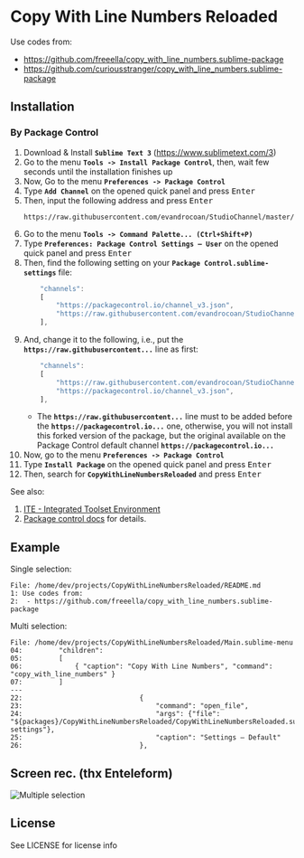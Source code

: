 # Copy With Line Numbers Reloaded

Use codes from:

* https://github.com/freeella/copy_with_line_numbers.sublime-package
* https://github.com/curiousstranger/copy_with_line_numbers.sublime-package


## Installation

### By Package Control

1. Download & Install **`Sublime Text 3`** (https://www.sublimetext.com/3)
1. Go to the menu **`Tools -> Install Package Control`**, then,
   wait few seconds until the installation finishes up
1. Now,
   Go to the menu **`Preferences -> Package Control`**
1. Type **`Add Channel`** on the opened quick panel and press <kbd>Enter</kbd>
1. Then,
   input the following address and press <kbd>Enter</kbd>
   ```
   https://raw.githubusercontent.com/evandrocoan/StudioChannel/master/channel.json
   ```
1. Go to the menu **`Tools -> Command Palette...
   (Ctrl+Shift+P)`**
1. Type **`Preferences:
   Package Control Settings – User`** on the opened quick panel and press <kbd>Enter</kbd>
1. Then,
   find the following setting on your **`Package Control.sublime-settings`** file:
   ```js
       "channels":
       [
           "https://packagecontrol.io/channel_v3.json",
           "https://raw.githubusercontent.com/evandrocoan/StudioChannel/master/channel.json",
       ],
   ```
1. And,
   change it to the following, i.e.,
   put the **`https://raw.githubusercontent...`** line as first:
   ```js
       "channels":
       [
           "https://raw.githubusercontent.com/evandrocoan/StudioChannel/master/channel.json",
           "https://packagecontrol.io/channel_v3.json",
       ],
   ```
   * The **`https://raw.githubusercontent...`** line must to be added before the **`https://packagecontrol.io...`** one, otherwise,
     you will not install this forked version of the package,
     but the original available on the Package Control default channel **`https://packagecontrol.io...`**
1. Now,
   go to the menu **`Preferences -> Package Control`**
1. Type **`Install Package`** on the opened quick panel and press <kbd>Enter</kbd>
1. Then,
search for **`CopyWithLineNumbersReloaded`** and press <kbd>Enter</kbd>

See also:
1. [ITE - Integrated Toolset Environment](https://github.com/evandrocoan/ITE)
1. [Package control docs](https://packagecontrol.io/docs/usage) for details.


## Example

Single selection:
```
File: /home/dev/projects/CopyWithLineNumbersReloaded/README.md
1: Use codes from:
2:  - https://github.com/freeella/copy_with_line_numbers.sublime-package
```

Multi selection:
```
File: /home/dev/projects/CopyWithLineNumbersReloaded/Main.sublime-menu
04:         "children":
05:         [
06:             { "caption": "Copy With Line Numbers", "command": "copy_with_line_numbers" }
07:         ]
---
22:                             {
23:                                 "command": "open_file",
24:                                 "args": {"file": "${packages}/CopyWithLineNumbersReloaded/CopyWithLineNumbersReloaded.sublime-settings"},
25:                                 "caption": "Settings – Default"
26:                             },
```


## Screen rec. (thx Enteleform)

![Multiple selection](https://crash5.github.io/CopyWithLineNumbersReloaded/multi_selection.gif)


## License

See LICENSE for license info
